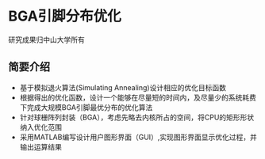 # BGA引脚分布优化
研究成果归中山大学所有

## 简要介绍

* 基于模拟退火算法(Simulating Annealing)设计相应的优化目标函数
* 根据得出的优化函数，设计一个能够在尽量短的时间内，及尽量少的系统耗费下完成大规模BGA引脚最优分布的优化算法
* 针对球栅阵列封装（BGA），考虑先略去内核所占的空间，将CPU的矩形形状纳入优化范围
* 采用MATLAB编写设计用户图形界面（GUI）,实现图形界面显示优化过程，并输出运算结果
